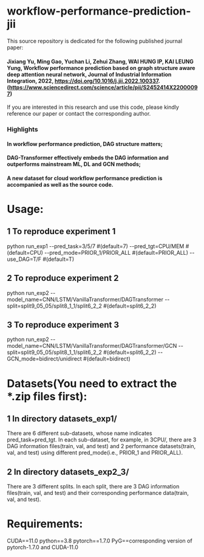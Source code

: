 # workflow-performance-prediction-jii
This source repository is dedicated for the following published journal paper: 
#### Jixiang Yu, Ming Gao, Yuchan Li, Zehui Zhang, WAI HUNG IP, KAI LEUNG Yung, Workflow performance prediction based on graph structure aware deep attention neural network, Journal of Industrial Information Integration, 2022, https://doi.org/10.1016/j.jii.2022.100337. (https://www.sciencedirect.com/science/article/pii/S2452414X22000097)
If you are interested in this research and use this code, please kindly reference our paper or contact the corresponding author.

### Highlights
#### In workflow performance prediction, DAG structure matters;
#### DAG-Transformer effectively embeds the DAG information and outperforms mainstream ML, DL and GCN methods;
#### A new dataset for cloud workflow performance prediction is accompanied as well as the source code.

# Usage:
## 1 To reproduce experiment 1
python run_exp1 --pred_task=3/5/7 #(default=7) --pred_tgt=CPU/MEM #(default=CPU) --pred_mode=PRIOR_1/PRIOR_ALL #(default=PRIOR_ALL) --use_DAG=T/F #(default=T)
## 2 To reproduce experiment 2
python run_exp2 --model_name=CNN/LSTM/VanillaTransformer/DAGTransformer --split=split9_05_05/split8_1_1/split6_2_2 #(default=split6_2_2)
## 3 To reproduce experiment 3
python run_exp2 --model_name=CNN/LSTM/VanillaTransformer/DAGTransformer/GCN --split=split9_05_05/split8_1_1/split6_2_2 #(default=split6_2_2) --GCN_mode=bidirect/unidirect #(default=bidirect)

# Datasets(You need to extract the *.zip files first):
## 1 In directory datasets_exp1/
There are 6 different sub-datasets, whose name indicates pred_task+pred_tgt. In each sub-dataset, for example, in 3CPU/, there are 3 DAG information files(train, val, and test) and 2 performance datasets(train, val, and test) using different pred_mode(i.e., PRIOR_1 and PRIOR_ALL).

## 2 In directory datasets_exp2_3/
There are 3 different splits. In each split, there are 3 DAG information files(train, val, and test) and their corresponding performance data(train, val, and test).

# Requirements:
CUDA==11.0
python==3.8
pytorch==1.7.0
PyG==corresponding version of pytorch-1.7.0 and CUDA-11.0 
